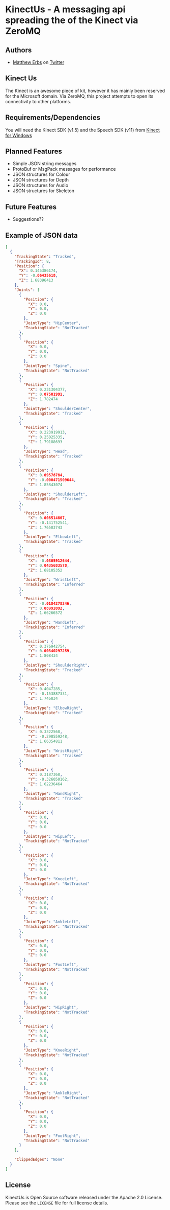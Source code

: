 KinectUs - A messaging api spreading the of the Kinect via ZeroMQ
=================================================================

Authors
-------

* [Matthew Erbs](http://merbla.com) on [Twitter](http://twitter.com/#!/matthewerbs)


Kinect Us
-------------------------------
The Kinect is an awesome piece of kit, however it has mainly been reserved for the Microsoft domain.  Via ZeroMQ, this project attempts
to open its connectivity to other platforms.


Requirements/Dependencies
-------------------------
You will need the Kinect SDK (v1.5) and the Speech SDK (v11) from [Kinect for Windows](http://www.microsoft.com/en-us/kinectforwindows/develop/developer-downloads.aspx) 


Planned Features
----------------

* Simple JSON string messages
* ProtoBuf or MsgPack messages for performance
* JSON structures for Colour
* JSON structures for Depth
* JSON structures for Audio
* JSON structures for Skeleton

Future Features
---------------

* Suggestions??

Example of JSON data
--------------------

```json
[
  {
    "TrackingState": "Tracked",
    "TrackingId": 8,
    "Position": {
      "X": 0.145386174,
      "Y": -0.06435618,
      "Z": 1.68396413
    },
    "Joints": [
      {
        "Position": {
          "X": 0.0,
          "Y": 0.0,
          "Z": 0.0
        },
        "JointType": "HipCenter",
        "TrackingState": "NotTracked"
      },
      {
        "Position": {
          "X": 0.0,
          "Y": 0.0,
          "Z": 0.0
        },
        "JointType": "Spine",
        "TrackingState": "NotTracked"
      },
      {
        "Position": {
          "X": 0.231304377,
          "Y": 0.07501991,
          "Z": 1.782474
        },
        "JointType": "ShoulderCenter",
        "TrackingState": "Tracked"
      },
      {
        "Position": {
          "X": 0.223919913,
          "Y": 0.25025335,
          "Z": 1.79188693
        },
        "JointType": "Head",
        "TrackingState": "Tracked"
      },
      {
        "Position": {
          "X": 0.09578784,
          "Y": -0.000471509644,
          "Z": 1.85843074
        },
        "JointType": "ShoulderLeft",
        "TrackingState": "Tracked"
      },
      {
        "Position": {
          "X": 0.008514807,
          "Y": -0.141752541,
          "Z": 1.76583743
        },
        "JointType": "ElbowLeft",
        "TrackingState": "Tracked"
      },
      {
        "Position": {
          "X": -0.0305912644,
          "Y": 0.0435683578,
          "Z": 1.68105352
        },
        "JointType": "WristLeft",
        "TrackingState": "Inferred"
      },
      {
        "Position": {
          "X": -0.0184278246,
          "Y": 0.08992092,
          "Z": 1.66266572
        },
        "JointType": "HandLeft",
        "TrackingState": "Inferred"
      },
      {
        "Position": {
          "X": 0.376942754,
          "Y": 0.00340297259,
          "Z": 1.808434
        },
        "JointType": "ShoulderRight",
        "TrackingState": "Tracked"
      },
      {
        "Position": {
          "X": 0.4047285,
          "Y": -0.153887331,
          "Z": 1.746834
        },
        "JointType": "ElbowRight",
        "TrackingState": "Tracked"
      },
      {
        "Position": {
          "X": 0.3322568,
          "Y": -0.298559248,
          "Z": 1.66354811
        },
        "JointType": "WristRight",
        "TrackingState": "Tracked"
      },
      {
        "Position": {
          "X": 0.3187368,
          "Y": -0.326050162,
          "Z": 1.62236464
        },
        "JointType": "HandRight",
        "TrackingState": "Tracked"
      },
      {
        "Position": {
          "X": 0.0,
          "Y": 0.0,
          "Z": 0.0
        },
        "JointType": "HipLeft",
        "TrackingState": "NotTracked"
      },
      {
        "Position": {
          "X": 0.0,
          "Y": 0.0,
          "Z": 0.0
        },
        "JointType": "KneeLeft",
        "TrackingState": "NotTracked"
      },
      {
        "Position": {
          "X": 0.0,
          "Y": 0.0,
          "Z": 0.0
        },
        "JointType": "AnkleLeft",
        "TrackingState": "NotTracked"
      },
      {
        "Position": {
          "X": 0.0,
          "Y": 0.0,
          "Z": 0.0
        },
        "JointType": "FootLeft",
        "TrackingState": "NotTracked"
      },
      {
        "Position": {
          "X": 0.0,
          "Y": 0.0,
          "Z": 0.0
        },
        "JointType": "HipRight",
        "TrackingState": "NotTracked"
      },
      {
        "Position": {
          "X": 0.0,
          "Y": 0.0,
          "Z": 0.0
        },
        "JointType": "KneeRight",
        "TrackingState": "NotTracked"
      },
      {
        "Position": {
          "X": 0.0,
          "Y": 0.0,
          "Z": 0.0
        },
        "JointType": "AnkleRight",
        "TrackingState": "NotTracked"
      },
      {
        "Position": {
          "X": 0.0,
          "Y": 0.0,
          "Z": 0.0
        },
        "JointType": "FootRight",
        "TrackingState": "NotTracked"
      }
    ],
   
    "ClippedEdges": "None"
  }
]
```

License
-------

KinectUs is Open Source software released under the Apache 2.0 License.
Please see the `LICENSE` file for full license details.

